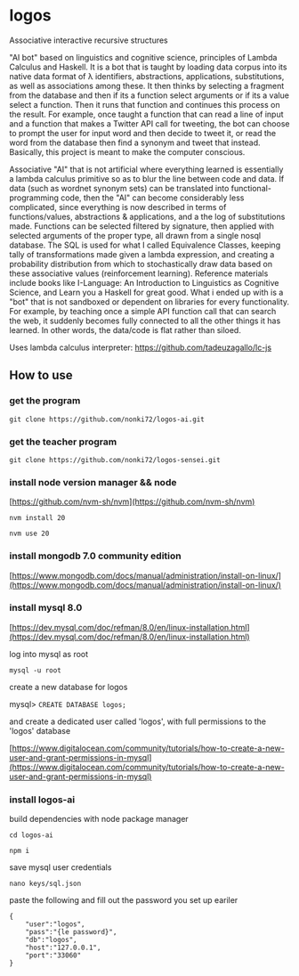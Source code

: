 # logos
Associative interactive recursive structures

"AI bot" based on linguistics and cognitive science, principles of Lambda Calculus and Haskell. It is a bot that is taught by loading data corpus into its native data format of λ identifiers, abstractions, applications, substitutions, as well as associations among these. It then thinks by selecting a fragment from the database and then if its a function select arguments or if its a value select a function. Then it runs that function and continues this process on
the result. For example, once taught a function that can read a line of input and a function that makes
a Twitter API call for tweeting, the bot can choose to prompt the user for input word and then decide
to tweet it, or read the word from the database then find a synonym and tweet that instead. Basically,
this project is meant to make the computer conscious.

Associative "AI" that is not artificial where everything learned is essentially a lambda calculus primitive so as to blur the line between code and data. If data (such as wordnet synonym sets) can be translated into functional-programming code, then the "AI" can become considerably less complicated, since everything is now described in terms of functions/values, abstractions & applications, and a the log of substitutions made. Functions can be selected filtered by signature, then applied with selected arguments of the proper type, all drawn from a single nosql database. The SQL is used for what I called Equivalence Classes, keeping tally of transformations made given a lambda expression, and creating a probability distribution from which to stochastically draw data based on these associative values (reinforcement learning). Reference materials include books like I-Language: An Introduction to Linguistics as Cognitive Science, and Learn you a Haskell for great good. What i ended up with is a "bot" that is not sandboxed or dependent on libraries for every functionality. For example, by teaching once a simple API function call that can search the web, it suddenly becomes fully connected to all the other things it has learned. In other words, the data/code is flat rather than siloed.

Uses lambda calculus interpreter:
https://github.com/tadeuzagallo/lc-js

## How to use

### get the program

`git clone https://github.com/nonki72/logos-ai.git`

### get the teacher program

`git clone https://github.com/nonki72/logos-sensei.git`

### install node version manager && node

[https://github.com/nvm-sh/nvm](https://github.com/nvm-sh/nvm)

`nvm install 20`

`nvm use 20`

### install mongodb 7.0 community edition

[https://www.mongodb.com/docs/manual/administration/install-on-linux/](https://www.mongodb.com/docs/manual/administration/install-on-linux/)

### install mysql 8.0

[https://dev.mysql.com/doc/refman/8.0/en/linux-installation.html](https://dev.mysql.com/doc/refman/8.0/en/linux-installation.html)

log into mysql as root

`mysql -u root`

create a new database for logos

mysql> `CREATE DATABASE logos;`

and create a dedicated user called 'logos', with full permissions to the 'logos' database

[https://www.digitalocean.com/community/tutorials/how-to-create-a-new-user-and-grant-permissions-in-mysql](https://www.digitalocean.com/community/tutorials/how-to-create-a-new-user-and-grant-permissions-in-mysql)

### install logos-ai

build dependencies with node package manager

`cd logos-ai`

`npm i`

save mysql user credentials

`nano keys/sql.json`

paste the following and fill out the password you set up eariler

```
{
    "user":"logos",
    "pass":"{le password}",
    "db":"logos",
    "host":"127.0.0.1",
    "port":"33060"
}
```
